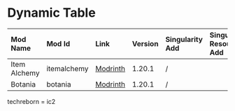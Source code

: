 # Dynamic Table

| Mod Name     | Mod Id      | Link                                         | Version | Singularity Add | Singularity Resource Add | Singularity Resource Mul |
|:-------------|:------------|:---------------------------------------------|:--------|:----------------|:-------------------------|:-------------------------|
| Item Alchemy | itemalchemy | [Modrinth](https://modrinth.com/mod/botania) | 1.20.1  | /               |
| Botania      | botania     | [Modrinth](https://modrinth.com/mod/botania) | 1.20.1  | /               |


techreborn = ic2